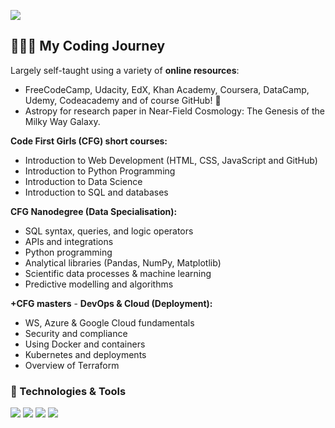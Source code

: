![](images/new_banner.png)

## 👩🏻‍💻 My Coding Journey

Largely self-taught using a variety of **online resources**: 
- FreeCodeCamp, Udacity, EdX, Khan Academy, Coursera, DataCamp, Udemy, Codeacademy and of course GitHub! :100:
- Astropy for research paper in Near-Field Cosmology: The Genesis of the Milky Way Galaxy.  

**Code First Girls (CFG) short courses:**
   * Introduction to Web Development (HTML, CSS, JavaScript and GitHub)
   * Introduction to Python Programming
   * Introduction to Data Science
   * Introduction to SQL and databases
   
**CFG Nanodegree (Data Specialisation):**
*  SQL syntax, queries, and logic operators
*  APIs and integrations
*  Python programming
*  Analytical libraries (Pandas, NumPy, Matplotlib)
*  Scientific data processes & machine learning
*  Predictive modelling and algorithms

**+CFG masters** - **DevOps & Cloud (Deployment):**
  * WS, Azure & Google Cloud fundamentals
  * Security and compliance
  * Using Docker and containers
  * Kubernetes and deployments
  * Overview of Terraform

### 🔧 Technologies & Tools
![](https://img.shields.io/badge/Tools-Topcat-informational?style=social&logo=cat&logoColor=white&color=002F6C)
![](https://img.shields.io/badge/Code-Python-informational?style=social&logo=python&logoColor=black&color=002F6C)
![](https://img.shields.io/badge/Code-Astropy-informational?style=social&logo=astropy&logoColor=white&color=002F6C)
![](https://img.shields.io/badge/Tools-MySQL-informational?style=social&logo=SQL&logoColor=white&color=002F6C)

